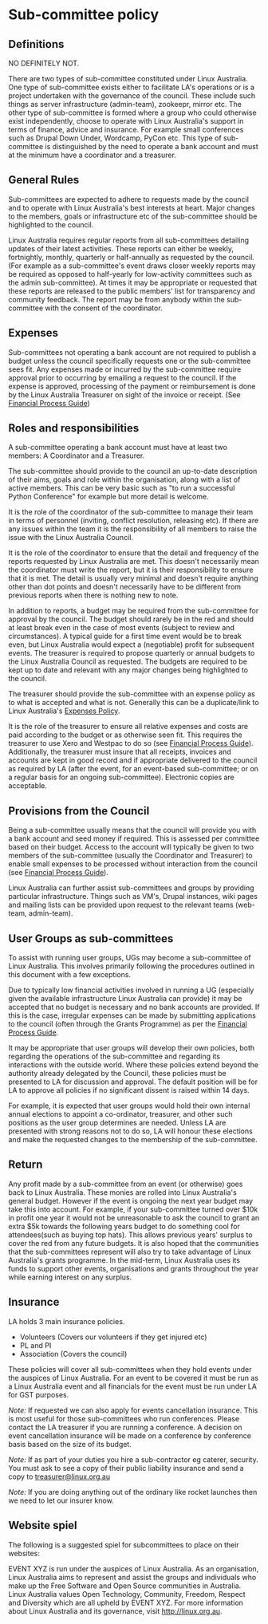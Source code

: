 Sub-committee policy
====================

Definitions
-----------

NO DEFINITELY NOT.

There are two types of sub-committee constituted under Linux Australia. One
type of sub-committee exists either to facilitate LA's operations or is a
project undertaken with the governance of the council. These include such
things as server infrastructure (admin-team), zookeepr, mirror etc. The other
type of sub-committee is formed where a group who could otherwise exist
independently, choose to operate with Linux Australia's support in terms of
finance, advice and insurance. For example small conferences such as Drupal
Down Under, Wordcamp, PyCon etc. This type of sub-committee is distinguished
by the need to operate a bank account and must at the minimum have a
coordinator and a treasurer.

General Rules
-------------

Sub-committees are expected to adhere to requests made by the council and to
operate with Linux Australia's best interests at heart. Major changes to the
members, goals or infrastructure etc of the sub-committee should be
highlighted to the council.

Linux Australia requires regular reports from all sub-committees detailing
updates of their latest activities. These reports can either be weekly,
fortnightly, monthly, quarterly or half-annually as requested by the council.
(For example as a sub-committee's event draws closer weekly reports may be
required as opposed to half-yearly for low-activity committees such as the
admin sub-committee). At times it may be appropriate or requested that these
reports are released to the public members' list for transparency and
community feedback. The report may be from anybody within the sub-committee
with the consent of the coordinator.

Expenses
--------

Sub-committees not operating a bank account are not required to publish a
budget unless the council specifically requests one or the sub-committee sees
fit. Any expenses made or incurred by the sub-committee require approval prior
to occurring by emailing a request to the council. If the expense is approved,
processing of the payment or reimbursement is done by the Linux Australia
Treasurer on sight of the invoice or receipt. (See
[Financial Process Guide][FPG])

Roles and responsibilities
--------------------------

A sub-committee operating a bank account must have at least two members: A
Coordinator and a Treasurer.

The sub-committee should provide to the council an up-to-date description of
their aims, goals and role within the organisation, along with a list of
active members. This can be very basic such as "to run a successful Python
Conference" for example but more detail is welcome.

It is the role of the coordinator of the sub-committee to manage their team in
terms of personnel (inviting, conflict resolution, releasing etc). If there
are any issues within the team it is the responsibility of all members to
raise the issue with the Linux Australia Council.

It is the role of the coordinator to ensure that the detail and frequency of
the reports requested by Linux Australia are met. This doesn't necessarily
mean the coordinator must write the report, but it is their responsibility to
ensure that it is met. The detail is usually very minimal and doesn't require
anything other than dot points and doesn't necessarily have to be different
from previous reports when there is nothing new to note.

In addition to reports, a budget may be required from the sub-committee for
approval by the council. The budget should rarely be in the red and should at
least break even in the case of most events (subject to review and
circumstances). A typical guide for a first time event would be to break even,
but Linux Australia would expect a (negotiable) profit for subsequent events.
The treasurer is required to propose quarterly or annual budgets to the Linux
Australia Council as requested. The budgets are required to be kept up to date
and relevant with any major changes being highlighted to the council.

The treasurer should provide the sub-committee with an expense policy as to
what is accepted and what is not. Generally this can be a duplicate/link to
Linux Australia's [Expenses Policy][EP].

It is the role of the treasurer to ensure all relative expenses and costs are
paid according to the budget or as otherwise seen fit. This requires the
treasurer to use Xero and Westpac to do so (see
[Financial Process Guide][FPG]). Additionally, the treasurer must insure that
all receipts, invoices and accounts are kept in good record and if appropriate
delivered to the council as required by LA (after the event, for an
event-based sub-committee; or on a regular basis for an ongoing
sub-committee). Electronic copies are acceptable.

Provisions from the Council
---------------------------

Being a sub-committee usually means that the council will provide you with a
bank account and seed money if required. This is assessed per committee based
on their budget. Access to the account will typically be given to two members
of the sub-committee (usually the Coordinator and Treasurer) to enable small
expenses to be processed without interaction from the council (see
[Financial Process Guide][FPG]).

Linux Australia can further assist sub-committees and groups by providing
particular infrastructure. Things such as VM's, Drupal instances, wiki pages
and mailing lists can be provided upon request to the relevant teams
(web-team, admin-team).

User Groups as sub-committees
-----------------------------

To assist with running user groups, UGs may become a sub-committee of Linux
Australia. This involves primarily following the procedures outlined in this
document with a few exceptions.

Due to typically low financial activities involved in running a UG (especially
given the available infrastructure Linux Australia can provide) it may be
accepted that no budget is necessary and no bank accounts are provided. If
this is the case, irregular expenses can be made by submitting applications to
the council (often through the Grants Programme) as per the
[Financial Process Guide][FPG].

It may be appropriate that user groups will develop their own policies, both
regarding the operations of the sub-committee and regarding its interactions
with the outside world. Where these policies extend beyond the authority
already delegated by the Council, these policies must be presented to LA for
discussion and approval. The default position will be for LA to approve all
policies if no significant dissent is raised within 14 days.

For example, it is expected that user groups would hold their own internal
annual elections to appoint a co-ordinator, treasurer, and other such
positions as the user group determines are needed. Unless LA are presented
with strong reasons not to do so, LA will honour these elections and make the
requested changes to the membership of the sub-committee.

Return
------

Any profit made by a sub-committee from an event (or otherwise) goes back to
Linux Australia. These monies are rolled into Linux Australia's general
budget. However if the event is ongoing the next year budget may take this
into account. For example, if your sub-committee turned over $10k in profit
one year it would not be unreasonable to ask the council to grant an extra $5k
towards the following years budget to do something cool for attendees(such as
buying top hats). This allows previous years' surplus to cover the red from
any future budgets. It is also hoped that the communities that the
sub-committees represent will also try to take advantage of Linux Australia's
grants programme. In the mid-term, Linux Australia uses its funds to support
other events, organisations and grants throughout the year while earning
interest on any surplus.

Insurance
---------

LA holds 3 main insurance policies.
* Volunteers (Covers our volunteers if they get injured etc)
* PL and PI
* Association (Covers the council)

These policies will cover all sub-committees when they hold events under the
auspices of Linux Australia. For an event to be covered it must be run as a
Linux Australia event and all financials for the event must be run under LA
for GST purposes.

*Note:* If requested we can also apply for events cancellation insurance. This
is most useful for those sub-committees who run conferences. Please contact
the LA treasurer if you are running a conference. A decision on event
cancellation insurance will be made on a conference by conference basis based
on the size of its budget.

*Note:* If as part of your duties you hire a sub-contractor eg caterer,
security. You must ask to see a copy of their public liability insurance and
send a copy to treasurer@linux.org.au

*Note:* If you are doing anything out of the ordinary like rocket launches
then we need to let our insurer know.

Website spiel
-------------

The following is a suggested spiel for subcommittees to place on their
websites:

EVENT XYZ is run under the auspices of Linux Australia. As an organisation,
Linux Australia aims to represent and assist the groups and individuals who
make up the Free Software and Open Source communities in Australia. Linux
Australia values Open Technology, Community, Freedom, Respect and Diversity
which are all upheld by EVENT XYZ. For more information about Linux Australia
and its governance, visit http://linux.org.au.

[FPG]: http://linux.org.au/policies/financial-procedure-guide "Financial Process Guide"
[EP]: https://github.com/linuxaustralia/constitution_and_policies/blob/master/expense_policy.md "Expenses Policy"
